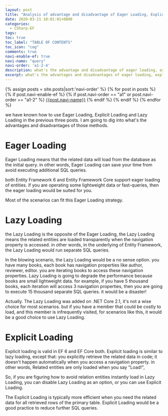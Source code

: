 ```yaml
---
layout: post
title: "Analysis of advantage and disadvantage of Eager Loading, Explicit Loading, Lazy Loading"
date: 2020-03-21 10:01:01+0800
categories:
  - CSharp-EF
tags:
toc: true
toc_label: "TABLE OF CONTENTS"
toc_icon: "cog"
comments: true
navi-enable-ef: true
navi-name: "query"
navi-order: 'a1-2-4'
description: what's the advantage and disadvantage of eager loading, explicit loading, lazy loading. c# entity framework(EF,ef)
excerpt: what's the advantages and disadvantages of eager loading, explicit loading, lazy loading. most of scenarios can fit the eager loading strategy!
---
```

<!--navigation bar-->
<div class='navi-link-container'>
  {% assign posts = site.posts|sort:'navi-order' %}
  {% for post in posts %}
    {% if post.navi-enable-ef %}
      {%  if post.navi-order == "a1" or
             post.navi-order == "a1-2" %}
          <a href="{{ site.baseurl }}{{ post.url }}" class='navi-link'>{{post.navi-name}}</a>
      {% endif %}
    {% endif %}
  {% endfor %}
<a class='navi-link'></a></div>
<!--navigation bar-->



we have known how to use Eager Loading, Explicit Loading and Lazy Loading in the previous three posts. I am going to dig into what's the advantages and disadvantages of those methods.

# Eager Loading

Eager Loading means that the related data will load from the database as the initial query.  in other words, Eager Loading can save your time from avoid executing additional SQL queries. 

both Entity Framework 6 and Entity Framework Core support eager loading of entities. if you are operating some lightweight data or fast-queries, then the eager loading would be suited for you.

Most of the scenarios can fit this Eager Loading strategy.

# Lazy Loading

the Lazy Loading is the opposite of the Eager Loading, the Lazy Loading means the related entities are loaded transparently when the navigation property is accessed. in other words, in the underlying of Entity Framework, the Lazy Loading would run separate SQL queries.

In the blowing scenario, the Lazy Loading would be a no sense option.  you have many books, each book has navigation properties like author, reviewer, editor. you are iterating books to access these navigation properties. Lazy Loading is going to degrade the performance because books are small lightweight data. for example, if you have 5 thousand books, each iteration will access 3 navigation properties, then you are going to execute 15 thousand separate SQL queries. it would be a disaster!

Actually. The Lazy Loading was added on .NET Core 2.1, it's not a wise choice for most scenarios. but if you have a member that could be costly to load, and this member is infrequently visited, for scenarios like this, it would be a good choice to use Lazy Loading. 

# Explicit Loading

Explicit loading is valid in EF 6 and EF Core both.  Explicit loading is similar to lazy loading, except that: you explicitly retrieve the related data in code; it doesn't happen automatically when you access a navigation property.  in other words, Related entities are only loaded when you say "Load!",  

So, if you are figuring how to avoid relation entities instantly load in Lazy Loading, you can disable Lazy Loading as an option, or you can use Explicit Loading.

The Explicit Loading is typically more efficient when you need the related data for all retrieved rows of the primary table. Explicit Loading would be a good practice to reduce further SQL queries.

